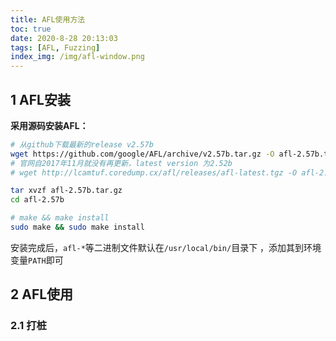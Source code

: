 ```yaml
---
title: AFL使用方法
toc: true
date: 2020-8-28 20:13:03
tags: [AFL, Fuzzing]
index_img: /img/afl-window.png
---
```


## 1 AFL安装

**采用源码安装AFL：**

```bash
# 从github下载最新的release v2.57b
wget https://github.com/google/AFL/archive/v2.57b.tar.gz -O afl-2.57b.tar.gz
# 官网自2017年11月就没有再更新，latest version 为2.52b
# wget http://lcamtuf.coredump.cx/afl/releases/afl-latest.tgz -O afl-2.52b.tar.gz

tar xvzf afl-2.57b.tar.gz
cd afl-2.57b

# make && make install
sudo make && sudo make install
```

 安装完成后，`afl-*`等二进制文件默认在`/usr/local/bin/`目录下 ，添加其到环境变量`PATH`即可

## 2 AFL使用

### 2.1 打桩

